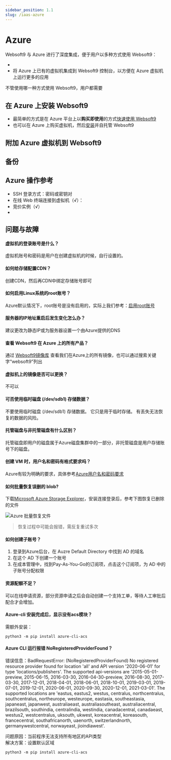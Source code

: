 ```yaml
---
sidebar_position: 1.1
slug: /iaas-azure
---
```


# Azure

Websoft9 与 Azure 进行了深度集成，便于用户以多种方式使用 Websoft9：

- 
- 将 Azure 上已有的虚拟机集成到 Websoft9 控制台，以方便在 Azure 虚拟机上运行更多的应用

不管使用哪一种方式使用 Websoft9，用户都需要

## 在 Azure 上安装 Websoft9

- 最简单的方式是在 Azure 平台上以**购买即使用**的方式[快速使用 Websoft9](./install/azure)
- 也可以在 Azure 上购买虚拟机，然后[安装](./install)并自托管 Websoft9 

## 附加 Azure 虚拟机到 Websoft9

## 备份

## Azure 操作参考

- SSH 登录方式：密码或密钥对
- 在线 Web 终端连接到虚拟机（√）：
- 竞价实例（√）
- 

## 问题与故障

#### 虚拟机的登录账号是什么？

虚拟机账号和密码是用户在创建虚拟机的时候，自行设置的。  

#### 如何给存储配置CDN？

创建CDN，然后再CDN中绑定存储账号即可

#### 如何启用Linux系统的root账号？

Azure默认情况下，root账号是没有启用的，实际上我们参考：[启用root账号](../azure#enableroot)

#### 服务器的IP地址重启后发生变化怎么办？

建议更改为静态IP或为服务器设置一个由Azure提供的DNS

#### 查看 Websoft9 在 Azure 上的所有产品？

通过 [Websoft9镜像库](https://azuremarketplace.microsoft.com/en-us/marketplace/apps?page=1&search=websoft9) 查看我们在Azure上的所有镜像，也可以通过搜索关键字“websoft9”列出

#### 虚拟机上的镜像是否可以更换？

不可以

#### 可否使用临时磁盘 (/dev/sdb1) 存储数据？

不要使用临时磁盘 (/dev/sdb1) 存储数据。 它只是用于临时存储。 有丢失无法恢复的数据的风险。

#### 托管磁盘与非托管磁盘有什么区别？

托管磁盘即用户的磁盘属于Azure磁盘集群中的一部分，非托管磁盘是用户存储账号下的磁盘。

#### 创建 VM 时，用户名和密码有格式要求吗？

Azure有较为明确的要求，具体参考[Azure用户名和密码要求](https://docs.microsoft.com/zh-cn/azure/virtual-machines/linux/faq#what-are-the-username-requirements-when-creating-a-vm)

#### 如何批量恢复误删的 blob?

下载[Microsoft Azure Storage Explorer](https://azure.microsoft.com/zh-cn/features/storage-explorer/)，安装连接登录后，参考下图恢复已删除的文件

![Azure 批量恢复文件](https://libs.websoft9.com/Websoft9/DocsPicture/zh/azure/azure-storageexplorer-canceldel-websoft9.png)

> 恢复过程中可能会报错，需反复重试多次


#### 如何创建子账号？

1. 登录到Azure后台，在 Auzre Default Directory 中找到 AD 的域名
2. 在这个 AD 下创建一个账号
3. 在成本管理中，找到Pay-As-You-Go的订阅项，点击这个订阅项，为 AD 中的子账号分配权限

#### 资源配额不足？

可以在线申请资源，部分资源申请之后会自动创建一个支持工单，等待人工审批后配合才会增加。

#### Azure-cli 安装完成后，显示没有acs模块？

需额外安装：  
```
python3 -m pip install azure-cli-acs
```

#### Azure CLI 运行报错 NoRegisteredProviderFound？
错误信息：BadRequestError: (NoRegisteredProviderFound) No registered resource provider found for location 'all' and API version '2020-06-01' for type 'locations/publishers'. The supported api-versions are '2015-05-01-preview, 2015-06-15, 2016-03-30, 2016-04-30-preview, 2016-08-30, 2017-03-30, 2017-12-01, 2018-04-01, 2018-06-01, 2018-10-01, 2019-03-01, 2019-07-01, 2019-12-01, 2020-06-01, 2020-09-30, 2020-12-01, 2021-03-01'. The supported locations are 'eastus, eastus2, westus, centralus, northcentralus, southcentralus, northeurope, westeurope, eastasia, southeastasia, japaneast, japanwest, australiaeast, australiasoutheast, australiacentral, brazilsouth, southindia, centralindia, westindia, canadacentral, canadaeast, westus2, westcentralus, uksouth, ukwest, koreacentral, koreasouth, francecentral, southafricanorth, uaenorth, switzerlandnorth, germanywestcentral, norwayeast, jioindiawest'.  

问题原因：当前程序无法支持所有地区的API类型  
解决方案：设置默认区域  

```
python3 -m pip install azure-cli-acs
```


